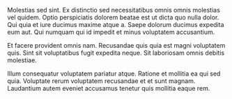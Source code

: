 Molestias sed sint. Ex distinctio sed necessitatibus omnis omnis molestias vel quidem. Optio perspiciatis dolorem beatae est ut dicta quo nulla dolor. Qui quia et iure ducimus maxime atque a. Saepe dolorum ducimus expedita eum aut. Qui numquam qui id impedit et minus voluptatem accusantium.
 Et facere provident omnis nam. Recusandae quis quia est magni voluptatem quis. Sint sit voluptatibus fugit expedita neque. Sit laboriosam omnis debitis molestiae.
 Illum consequatur voluptatem pariatur atque. Ratione et mollitia ea qui sed quia. Voluptate rerum voluptatem recusandae et et sunt magnam. Laudantium autem eveniet accusamus tenetur quis mollitia eaque rem.